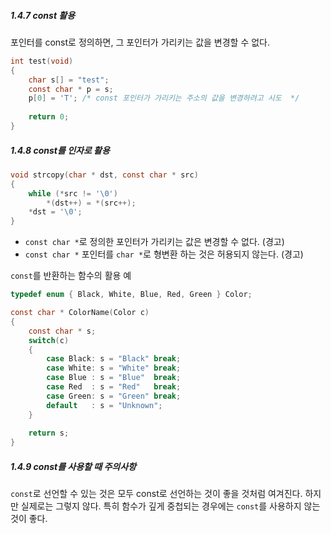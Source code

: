 ##### 1.4.7 const 활용
포인터를 const로 정의하면, 그 포인터가 가리키는 값을 변경할 수 없다.

```c
int test(void)
{
	char s[] = "test";
    const char * p = s;
    p[0] = 'T';	/* const 포인터가 가리키는 주소의 값을 변경하려고 시도	*/
    
    return 0;
}
```

##### 1.4.8 const를 인자로 활용
```c
void strcopy(char * dst, const char * src)
{
	while (*src != '\0')
    	*(dst++) = *(src++);
    *dst = '\0';
}
```
- `const char *`로 정의한 포인터가 가리키는 값은 변경할 수 없다. (경고)
- `const char *` 포인터를 `char *`로 형변환 하는 것은 허용되지 않는다. (경고)

`const`를 반환하는 함수의 활용 예
```c
typedef enum { Black, White, Blue, Red, Green } Color;

const char * ColorName(Color c)
{
	const char * s;
    switch(c)
    {
    	case Black: s = "Black" break;
        case White: s = "White" break;
        case Blue : s = "Blue"  break;
        case Red  : s = "Red"   break;
        case Green: s = "Green" break;
        default   : s = "Unknown";
    }
    
    return s;
}
```

##### 1.4.9 const를 사용할 때 주의사항
`const`로 선언할 수 있는 것은 모두 const로 선언하는 것이 좋을 것처럼 여겨진다. 하지만 실제로는 그렇지 않다. 특히 함수가 깊게 중첩되는 경우에는 `const`를 사용하지 않는 것이 좋다.